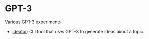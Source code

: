 # GPT-3
Various GPT-3 experiments

* [ideator](ideator.py): CLI tool that uses GPT-3 to generate ideas about a topic.
